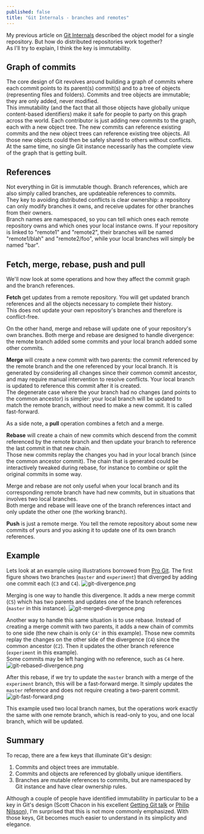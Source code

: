 ```yaml
---
published: false
title: "Git Internals - branches and remotes"
---
```


My previous article on [Git Internals](http://blog.monstuff.com/archives/2015/08/git-internals.html) described the object model for a single repository. But how do distributed repositories work together?  
As I'll try to explain, I think the key is immutability.  
 
## Graph of commits
The core design of Git revolves around building a graph of commits where each commit points to its parent(s) commit(s) and to a tree of objects (representing files and folders). Commits and tree objects are immutable; they are only added, never modified.  
This immutability (and the fact that all those objects have globally unique content-based identifiers) make it safe for people to party on this graph across the world. Each contributor is just adding new commits to the graph, each with a new object tree. The new commits can reference existing commits and the new object trees can reference existing tree objects. All those new objects could then be safely shared to others without conflicts. At the same time, no single Git instance necessarily has the complete view of the graph that is getting built. 

## References
Not everything in Git is immutable though. Branch references, which are also simply called branches, are updateable references to commits.   
They key to avoiding distributed conflicts is clear ownership: a repository can only modify branches it owns, and receive updates for other branches from their owners.  
Branch names are namespaced, so you can tell which ones each remote repository owns and which ones your local instance owns. If your repository is linked to "remote1" and "remote2", their branches will be named "remote1/blah" and "remote2/foo", while your local branches will simply be named "bar". 
 
## Fetch, merge, rebase, push and pull
We'll now look at some operations and how they affect the commit graph and the branch references.  

**Fetch** get updates from a remote repository. You will get updated branch references and all the objects necessary to complete their history.  
This does not update your own repository's branches and therefore is conflict-free.  
  
On the other hand, merge and rebase will update one of your repository's own branches. Both merge and rebase are designed to handle divergence: the remote branch added some commits and your local branch added some other commits.  

**Merge** will create a new commit with two parents: the commit referenced by the remote branch and the one referenced by your local branch. It is generated by considering all changes since their common commit ancestor, and may require manual intervention to resolve conflicts. Your local branch is updated to reference this commit after it is created.   
The degenerate case where the your branch had no changes (and points to the common ancestor) is simpler: your local branch will be updated to match the remote branch, without need to make a new commit. It is called fast-forward.  

As a side note, a **pull** operation combines a fetch and a merge.  


**Rebase** will create a chain of new commits which descend from the commit referenced by the remote branch and then update your branch to reference the last commit in that new chain.  
Those new commits replay the changes you had in your local branch (since the common ancestor commit). The chain that is generated could be interactively tweaked during rebase, for instance to combine or split the original commits in some way.  


Merge and rebase are not only useful when your local branch and its corresponding remote branch have had new commits, but in situations that involves two local branches.  
Both merge and rebase will leave one of the branch references intact and only update the other one (the working branch).  
  
**Push** is just a remote merge. You tell the remote repository about some new commits of yours and you asking it to update one of its own branch references.  

## Example
Lets look at an example using illustrations borrowed from [Pro Git](http://git-scm.com/book/en/v2).
The first figure shows two branches (`master` and `experiment`) that diverged by adding one commit each (`C3` and `C4`).
![git-divergence.png]({{site.baseurl}}/archives/images/git-divergence.png)

Merging is one way to handle this divergence. It adds a new merge commit (`C5`) which has two parents and updates one of the branch references (`master` in this instance).
![git-merged-divergence.png]({{site.baseurl}}/archives/images/git-merged-divergence.png)

Another way to handle this same situation is to use rebase. Instead of creating a merge commit with two parents, it adds a new chain of commits to one side (the new chain is only `C4'` in this example). Those new commits replay the changes on the other side of the divergence (`C4`) since the common ancestor (`C2`). Then it updates the other branch reference (`experiment` in this example).  
Some commits may be left hanging with no reference, such as `C4` here.  
![git-rebased-divergence.png]({{site.baseurl}}/archives/images/git-rebased-divergence.png)

After this rebase, if we try to update the `master` branch with a merge of the `experiment` branch, this will be a fast-forward merge. It simply updates the `master` reference and does not require creating a two-parent commit.  
![git-fast-forward.png]({{site.baseurl}}/archives/images/git-fast-forward.png)

This example used two local branch names, but the operations work exactly the same with one remote branch, which is read-only to you, and one local branch, which will be updated.

## Summary
To recap, there are a few keys that illuminate Git's design:  
1. Commits and object trees are immutable.
2. Commits and objects are referenced by globally unique identifiers.
3. Branches are mutable references to commits, but are namespaced by Git instance and have clear ownership rules.

Although a couple of people have identified immutability in particular to be a key in Git's design (Scott Chacon in his excellent [Getting Git talk](https://vimeo.com/14629850) or [Philip Nilsson](http://www.jayway.com/2013/03/03/git-is-a-purely-functional-data-structure/)), I'm surprised that this is not more commonly emphasized. With those keys, Git becomes much easier to understand in its simplicity and elegance.